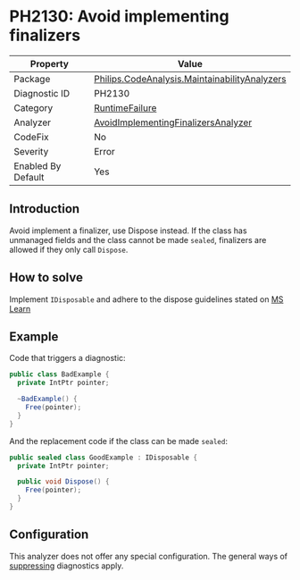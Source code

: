 # PH2130: Avoid implementing finalizers

| Property | Value  |
|--|--|
| Package | [Philips.CodeAnalysis.MaintainabilityAnalyzers](https://www.nuget.org/packages/Philips.CodeAnalysis.MaintainabilityAnalyzers) |
| Diagnostic ID | PH2130 |
| Category  | [RuntimeFailure](../RuntimeFailure.md) |
| Analyzer | [AvoidImplementingFinalizersAnalyzer](https://github.com/philips-software/roslyn-analyzers/blob/master/Philips.CodeAnalysis.MaintainabilityAnalyzers/RuntimeFailure/AvoidImplementingFinalizersAnalyzer.cs)
| CodeFix  | No |
| Severity | Error |
| Enabled By Default | Yes |

## Introduction

Avoid implement a finalizer, use Dispose instead. If the class has unmanaged fields and the class cannot be made `sealed`, finalizers are allowed if they only call `Dispose`.

## How to solve

Implement `IDisposable` and adhere to the dispose guidelines stated on [MS Learn](https://learn.microsoft.com/en-us/dotnet/standard/garbage-collection/implementing-dispose)

## Example

Code that triggers a diagnostic:
``` cs
public class BadExample {
  private IntPtr pointer;

  ~BadExample() {
    Free(pointer);
  }
}
```

And the replacement code if the class can be made `sealed`:
``` cs
public sealed class GoodExample : IDisposable {
  private IntPtr pointer;

  public void Dispose() {
    Free(pointer);
  }
}
```

## Configuration

This analyzer does not offer any special configuration. The general ways of [suppressing](https://learn.microsoft.com/en-us/dotnet/fundamentals/code-analysis/suppress-warnings) diagnostics apply.